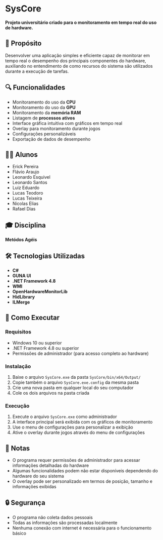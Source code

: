# SysCore

**Projeto universitário criado para o monitoramento em tempo real do uso de hardware.**

## 📌 Propósito

Desenvolver uma aplicação simples e eficiente capaz de monitorar em tempo real o desempenho dos principais componentes do hardware, auxiliando no entendimento de como recursos do sistema são utilizados durante a execução de tarefas.

## 🔍 Funcionalidades

- Monitoramento do uso da **CPU** 
- Monitoramento do uso da **GPU**
- Monitoramento da **memória RAM**
- Listagem de **processos ativos**
- Interface gráfica intuitiva com gráficos em tempo real
- Overlay para monitoramento durante jogos
- Configurações personalizáveis
- Exportação de dados de desempenho

## 👨‍🎓 Alunos

- Erick Pereira  
- Flávio Araujo  
- Leonardo Esquivel
- Leonardo Santos
- Luiz Eduardo
- Lucas Teodoro
- Lucas Teixeira
- Nicolas Elias
- Rafael Dias

## 🎓 Disciplina

**Metódos Agéis**  

## 🛠 Tecnologias Utilizadas

- **C#**
- **GUNA UI**
- **.NET Framework 4.8**
- **WMI** 
- **OpenHardwareMonitorLib** 
- **HidLibrary** 
- **ILMerge** 

## 🚀 Como Executar

### Requisitos
- Windows 10 ou superior
- .NET Framework 4.8 ou superior
- Permissões de administrador (para acesso completo ao hardware)

### Instalação
1. Baixe o arquivo `SysCore.exe` da pasta `SysCore/bin/x64/Output/`
2. Copie também o arquivo `SysCore.exe.config` da mesma pasta
3. Crie uma nova pasta em qualquer local do seu computador
4. Cole os dois arquivos na pasta criada

### Execução
1. Execute o arquivo `SysCore.exe` como administrador
2. A interface principal será exibida com os gráficos de monitoramento
3. Use o menu de configurações para personalizar a exibição
4. Ative o overlay durante jogos através do menu de configurações

## 📝 Notas
- O programa requer permissões de administrador para acessar informações detalhadas do hardware
- Algumas funcionalidades podem não estar disponíveis dependendo do hardware do seu sistema
- O overlay pode ser personalizado em termos de posição, tamanho e informações exibidas

## 🔒 Segurança
- O programa não coleta dados pessoais
- Todas as informações são processadas localmente
- Nenhuma conexão com internet é necessária para o funcionamento básico
